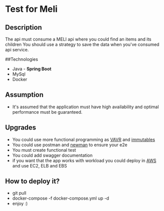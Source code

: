 # Test for Meli
## Description
The api must consume a MELI api where you could find an items and its children
You should use a strategy to save the data when you've consumed api service.

##Technologies
 * Java - **Spring Boot**
 * MySql
 * Docker 
 
## Assumption
* It's assumed that the application must have high availability and optimal performance must be guaranteed.
## Upgrades
* You could use more functional programming as [VAVR](https://www.vavr.io/) and  [immutables](https://immutables.github.io/)
* You could use postman and [newman](https://www.npmjs.com/package/newman) to ensure your e2e
* You must create functional test
* You could add swagger documentation
* if you want that the app works with workload you could deploy in [AWS](https://aws.amazon.com/) and use EC2, ELB and EBS 

## How to deploy it?
* git pull 
* docker-compose  -f docker-compose.yml up -d
* enjoy :)

 
